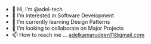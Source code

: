 - 👋 Hi, I’m @adel-tech
- 👀 I’m interested in Software Development
- 🌱 I’m currently learning Design Patterns
- 💞️ I’m looking to collaborate on Major Projects
- 📫 How to reach me ... adelkamarudeen11@gmail.com

<!---
adel-tech/adel-tech is a ✨ special ✨ repository because its `README.md` (this file) appears on your GitHub profile.
You can click the Preview link to take a look at your changes.
--->
